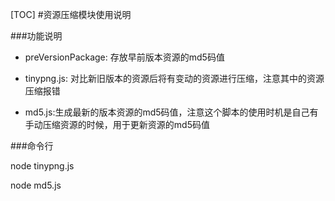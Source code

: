 [TOC]
#资源压缩模块使用说明
	
###功能说明 
- preVersionPackage: 存放早前版本资源的md5码值

- tinypng.js: 对比新旧版本的资源后将有变动的资源进行压缩，注意其中的资源压缩报错

- md5.js:生成最新的版本资源的md5码值，注意这个脚本的使用时机是自己有手动压缩资源的时候，用于更新资源的md5码值

###命令行

node tinypng.js 

node md5.js